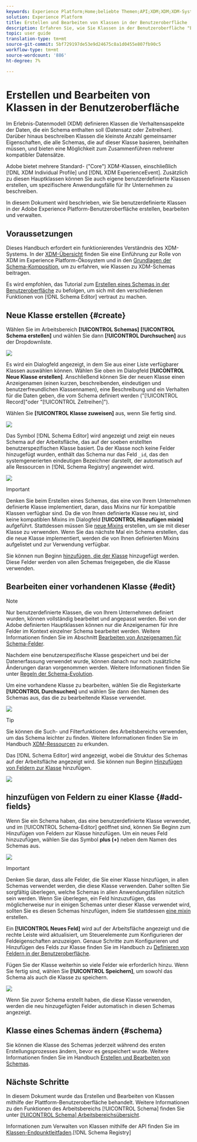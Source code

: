 ```yaml
---
keywords: Experience Platform;Home;beliebte Themen;API;XDM;XDM;XDM-System;Erlebnisdatenmodell;Datenmodell;ui;Workspace;class;Klassen;
solution: Experience Platform
title: Erstellen und Bearbeiten von Klassen in der Benutzeroberfläche
description: Erfahren Sie, wie Sie Klassen in der Benutzeroberfläche "Experience Platform"erstellen und bearbeiten.
topic: user guide
translation-type: tm+mt
source-git-commit: 5bf729197de53e9d24675c8a1d0455e807fb90c5
workflow-type: tm+mt
source-wordcount: '886'
ht-degree: 7%

---
```



# Erstellen und Bearbeiten von Klassen in der Benutzeroberfläche

Im Erlebnis-Datenmodell (XDM) definieren Klassen die Verhaltensaspekte der Daten, die ein Schema enthalten soll (Datensatz oder Zeitreihen). Darüber hinaus beschreiben Klassen die kleinste Anzahl gemeinsamer Eigenschaften, die alle Schemas, die auf dieser Klasse basieren, beinhalten müssen, und bieten eine Möglichkeit zum Zusammenführen mehrerer kompatibler Datensätze.

Adobe bietet mehrere Standard- (&quot;Core&quot;) XDM-Klassen, einschließlich [!DNL XDM Individual Profile] und [!DNL XDM ExperienceEvent]. Zusätzlich zu diesen Hauptklassen können Sie auch eigene benutzerdefinierte Klassen erstellen, um spezifischere Anwendungsfälle für Ihr Unternehmen zu beschreiben.

In diesem Dokument wird beschrieben, wie Sie benutzerdefinierte Klassen in der Adobe Experience Platform-Benutzeroberfläche erstellen, bearbeiten und verwalten.

## Voraussetzungen

Dieses Handbuch erfordert ein funktionierendes Verständnis des XDM-Systems. In der [XDM-Übersicht](../../home.md) finden Sie eine Einführung zur Rolle von XDM im Experience Platform-Ökosystem und in den [Grundlagen der Schema-Komposition](../../schema/composition.md), um zu erfahren, wie Klassen zu XDM-Schemas beitragen.

Es wird empfohlen, das Tutorial zum [Erstellen eines Schemas in der Benutzeroberfläche](../../tutorials/create-schema-ui.md) zu befolgen, um sich mit den verschiedenen Funktionen von [!DNL Schema Editor] vertraut zu machen.

## Neue Klasse erstellen {#create}

Wählen Sie im Arbeitsbereich **[!UICONTROL Schemas]** **[!UICONTROL Schema erstellen]** und wählen Sie dann **[!UICONTROL Durchsuchen]** aus der Dropdownliste.

![](../../images/ui/resources/classes/browse-classes.png)

Es wird ein Dialogfeld angezeigt, in dem Sie aus einer Liste verfügbarer Klassen auswählen können. Wählen Sie oben im Dialogfeld **[!UICONTROL Neue Klasse erstellen]**. Anschließend können Sie der neuen Klasse einen Anzeigenamen (einen kurzen, beschreibenden, eindeutigen und benutzerfreundlichen Klassennamen), eine Beschreibung und ein Verhalten für die Daten geben, die vom Schema definiert werden (&quot;[!UICONTROL Record]&quot;oder &quot;[!UICONTROL Zeitreihen]&quot;).

Wählen Sie **[!UICONTROL Klasse zuweisen]** aus, wenn Sie fertig sind.

![](../../images/ui/resources/classes/class-details.png)

Das Symbol [!DNL Schema Editor] wird angezeigt und zeigt ein neues Schema auf der Arbeitsfläche, das auf der soeben erstellten benutzerspezifischen Klasse basiert. Da der Klasse noch keine Felder hinzugefügt wurden, enthält das Schema nur das Feld `_id`, das den systemgenerierten eindeutigen Bezeichner darstellt, der automatisch auf alle Ressourcen in [!DNL Schema Registry] angewendet wird.

![](../../images/ui/resources/classes/schema.png)

>[!IMPORTANT]
>
> Denken Sie beim Erstellen eines Schemas, das eine von Ihrem Unternehmen definierte Klasse implementiert, daran, dass Mixins nur für kompatible Klassen verfügbar sind. Da die von Ihnen definierte Klasse neu ist, sind keine kompatiblen Mixins im Dialogfeld **[!UICONTROL Hinzufügen mixin]** aufgeführt. Stattdessen müssen Sie [neue Mixins](./mixins.md#create) erstellen, um sie mit dieser Klasse zu verwenden. Wenn Sie das nächste Mal ein Schema erstellen, das die neue Klasse implementiert, werden die von Ihnen definierten Mixins aufgelistet und zur Verwendung verfügbar.

Sie können nun Beginn [hinzufügen, die der Klasse](#add-fields) hinzugefügt werden. Diese Felder werden von allen Schemas freigegeben, die die Klasse verwenden.

## Bearbeiten einer vorhandenen Klasse {#edit}

>[!NOTE]
>
>Nur benutzerdefinierte Klassen, die von Ihrem Unternehmen definiert wurden, können vollständig bearbeitet und angepasst werden. Bei von der Adobe definierten Hauptklassen können nur die Anzeigenamen für ihre Felder im Kontext einzelner Schema bearbeitet werden. Weitere Informationen finden Sie im Abschnitt [Bearbeiten von Anzeigenamen für Schema-Felder](./schemas.md#display-names).
>
>Nachdem eine benutzerspezifische Klasse gespeichert und bei der Datenerfassung verwendet wurde, können danach nur noch zusätzliche Änderungen daran vorgenommen werden. Weitere Informationen finden Sie unter [Regeln der Schema-Evolution](../../schema/composition.md#evolution).

Um eine vorhandene Klasse zu bearbeiten, wählen Sie die Registerkarte **[!UICONTROL Durchsuchen]** und wählen Sie dann den Namen des Schemas aus, das die zu bearbeitende Klasse verwendet.

![](../../images/ui/resources/classes/select-for-edit.png)

>[!TIP]
>
>Sie können die Such- und Filterfunktionen des Arbeitsbereichs verwenden, um das Schema leichter zu finden. Weitere Informationen finden Sie im Handbuch [XDM-Ressourcen](../explore.md) zu erkunden.

Das [!DNL Schema Editor] wird angezeigt, wobei die Struktur des Schemas auf der Arbeitsfläche angezeigt wird. Sie können nun Beginn [Hinzufügen von Feldern zur Klasse](#add-fields) hinzufügen.

![](../../images/ui/resources/classes/edit.png)

## hinzufügen von Feldern zu einer Klasse {#add-fields}

Wenn Sie ein Schema haben, das eine benutzerdefinierte Klasse verwendet, und im [!UICONTROL Schema-Editor] geöffnet sind, können Sie Beginn zum Hinzufügen von Feldern zur Klasse hinzufügen. Um ein neues Feld hinzuzufügen, wählen Sie das Symbol **plus (+)** neben dem Namen des Schemas aus.

![](../../images/ui/resources/classes/add-field.png)

>[!IMPORTANT]
>
>Denken Sie daran, dass alle Felder, die Sie einer Klasse hinzufügen, in allen Schemas verwendet werden, die diese Klasse verwenden. Daher sollten Sie sorgfältig überlegen, welche Schemas in allen Anwendungsfällen nützlich sein werden. Wenn Sie überlegen, ein Feld hinzuzufügen, das möglicherweise nur in einigen Schemas unter dieser Klasse verwendet wird, sollten Sie es diesen Schemas hinzufügen, indem Sie stattdessen [eine mixin](./mixins.md#create) erstellen.

Ein **[!UICONTROL Neues Feld]** wird auf der Arbeitsfläche angezeigt und die rechte Leiste wird aktualisiert, um Steuerelemente zum Konfigurieren der Feldeigenschaften anzuzeigen. Genaue Schritte zum Konfigurieren und Hinzufügen des Felds zur Klasse finden Sie im Handbuch zu [Definieren von Feldern in der Benutzeroberfläche](../fields/overview.md#define).

Fügen Sie der Klasse weiterhin so viele Felder wie erforderlich hinzu. Wenn Sie fertig sind, wählen Sie **[!UICONTROL Speichern]**, um sowohl das Schema als auch die Klasse zu speichern.

![](../../images/ui/resources/classes/save.png)

Wenn Sie zuvor Schema erstellt haben, die diese Klasse verwenden, werden die neu hinzugefügten Felder automatisch in diesen Schemas angezeigt.

## Klasse eines Schemas ändern {#schema}

Sie können die Klasse des Schemas jederzeit während des ersten Erstellungsprozesses ändern, bevor es gespeichert wurde. Weitere Informationen finden Sie im Handbuch [Erstellen und Bearbeiten von Schemas](./schemas.md#change-class).

## Nächste Schritte

In diesem Dokument wurde das Erstellen und Bearbeiten von Klassen mithilfe der Plattform-Benutzeroberfläche behandelt. Weitere Informationen zu den Funktionen des Arbeitsbereichs [!UICONTROL Schema] finden Sie unter [[!UICONTROL Schema] Arbeitsbereichsübersicht](../overview.md).

Informationen zum Verwalten von Klassen mithilfe der API finden Sie im [Klassen-Endpunktleitfaden](../../api/classes.md).[!DNL Schema Registry]